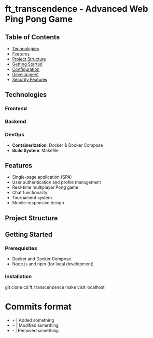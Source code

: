# ft_transcendence - Advanced Web Ping Pong Game

## Table of Contents
- [Technologies](#technologies)
- [Features](#features)
- [Project Structure](#project-structure)
- [Getting Started](#getting-started)
- [Configuration](#configuration)
- [Development](#development)
- [Security Features](#security-features)

## Technologies

### Frontend


### Backend 


### DevOps
- **Containerization**: Docker & Docker Compose
- **Build System**: Makefile

## Features
- Single-page application (SPA)
- User authentication and profile management
- Real-time multiplayer Pong game
- Chat functionality
- Tournament system
- Mobile-responsive design

## Project Structure


## Getting Started

### Prerequisites
- Docker and Docker Compose
- Node.js and npm (for local development)

### Installation

git clone <repository-url>
cd ft_transcendence
make
visit localhost

# Commits format
- \+ | Added something 
- ~ | Modified something
- \- | Removed something